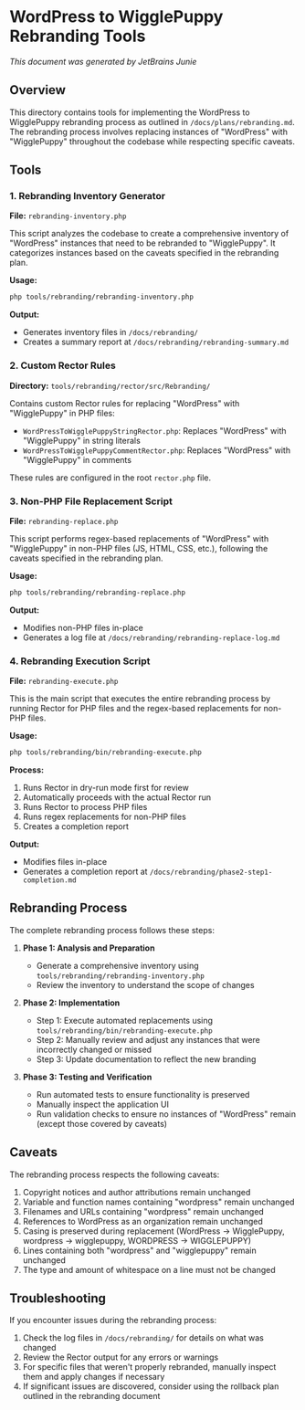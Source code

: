 # WordPress to WigglePuppy Rebranding Tools

_This document was generated by JetBrains Junie_

## Overview

This directory contains tools for implementing the WordPress to WigglePuppy rebranding process as outlined in `/docs/plans/rebranding.md`. The rebranding process involves replacing instances of "WordPress" with "WigglePuppy" throughout the codebase while respecting specific caveats.

## Tools

### 1. Rebranding Inventory Generator

**File:** `rebranding-inventory.php`

This script analyzes the codebase to create a comprehensive inventory of "WordPress" instances that need to be rebranded to "WigglePuppy". It categorizes instances based on the caveats specified in the rebranding plan.

**Usage:**
```bash
php tools/rebranding/rebranding-inventory.php
```

**Output:**
- Generates inventory files in `/docs/rebranding/`
- Creates a summary report at `/docs/rebranding/rebranding-summary.md`

### 2. Custom Rector Rules

**Directory:** `tools/rebranding/rector/src/Rebranding/`

Contains custom Rector rules for replacing "WordPress" with "WigglePuppy" in PHP files:

- `WordPressToWigglePuppyStringRector.php`: Replaces "WordPress" with "WigglePuppy" in string literals
- `WordPressToWigglePuppyCommentRector.php`: Replaces "WordPress" with "WigglePuppy" in comments

These rules are configured in the root `rector.php` file.

### 3. Non-PHP File Replacement Script

**File:** `rebranding-replace.php`

This script performs regex-based replacements of "WordPress" with "WigglePuppy" in non-PHP files (JS, HTML, CSS, etc.), following the caveats specified in the rebranding plan.

**Usage:**
```bash
php tools/rebranding/rebranding-replace.php
```

**Output:**
- Modifies non-PHP files in-place
- Generates a log file at `/docs/rebranding/rebranding-replace-log.md`

### 4. Rebranding Execution Script

**File:** `rebranding-execute.php`

This is the main script that executes the entire rebranding process by running Rector for PHP files and the regex-based replacements for non-PHP files.

**Usage:**
```bash
php tools/rebranding/bin/rebranding-execute.php
```

**Process:**
1. Runs Rector in dry-run mode first for review
2. Automatically proceeds with the actual Rector run
3. Runs Rector to process PHP files
4. Runs regex replacements for non-PHP files
5. Creates a completion report

**Output:**
- Modifies files in-place
- Generates a completion report at `/docs/rebranding/phase2-step1-completion.md`

## Rebranding Process

The complete rebranding process follows these steps:

1. **Phase 1: Analysis and Preparation**
   - Generate a comprehensive inventory using `tools/rebranding/rebranding-inventory.php`
   - Review the inventory to understand the scope of changes

2. **Phase 2: Implementation**
   - Step 1: Execute automated replacements using `tools/rebranding/bin/rebranding-execute.php`
   - Step 2: Manually review and adjust any instances that were incorrectly changed or missed
   - Step 3: Update documentation to reflect the new branding

3. **Phase 3: Testing and Verification**
   - Run automated tests to ensure functionality is preserved
   - Manually inspect the application UI
   - Run validation checks to ensure no instances of "WordPress" remain (except those covered by caveats)

## Caveats

The rebranding process respects the following caveats:

1. Copyright notices and author attributions remain unchanged
2. Variable and function names containing "wordpress" remain unchanged
3. Filenames and URLs containing "wordpress" remain unchanged
4. References to WordPress as an organization remain unchanged
5. Casing is preserved during replacement (WordPress → WigglePuppy, wordpress → wigglepuppy, WORDPRESS → WIGGLEPUPPY)
6. Lines containing both "wordpress" and "wigglepuppy" remain unchanged
7. The type and amount of whitespace on a line must not be changed

## Troubleshooting

If you encounter issues during the rebranding process:

1. Check the log files in `/docs/rebranding/` for details on what was changed
2. Review the Rector output for any errors or warnings
3. For specific files that weren't properly rebranded, manually inspect them and apply changes if necessary
4. If significant issues are discovered, consider using the rollback plan outlined in the rebranding document
